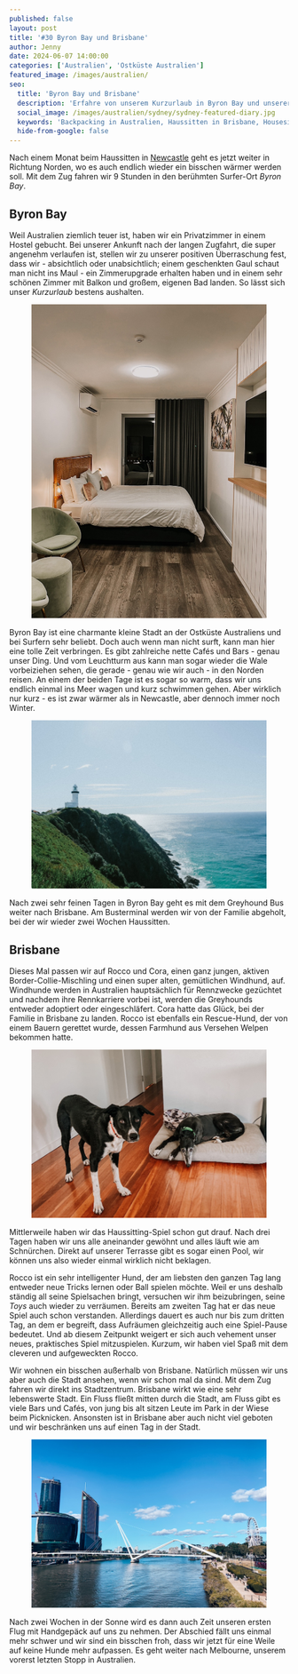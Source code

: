 ```yaml
---
published: false
layout: post
title: '#30 Byron Bay und Brisbane'
author: Jenny
date: 2024-06-07 14:00:00
categories: ['Australien', 'Ostküste Australien']
featured_image: /images/australien/
seo:
  title: 'Byron Bay und Brisbane'
  description: 'Erfahre von unserem Kurzurlaub in Byron Bay und unserer Zeit beim Haussitten in Brisbane.'
  social_image: /images/australien/sydney/sydney-featured-diary.jpg
  keywords: 'Backpacking in Australien, Haussitten in Brisbane, Housesitting in Australien'
  hide-from-google: false
---
```

Nach einem Monat beim Haussitten in [Newcastle](2024-07-11-newcastle-1-australien.md) geht es jetzt weiter in Richtung Norden, wo es auch endlich wieder ein bisschen wärmer werden soll. Mit dem Zug fahren wir 9 Stunden in den berühmten Surfer-Ort *Byron Bay*.

## Byron Bay
Weil Australien ziemlich teuer ist, haben wir ein Privatzimmer in einem Hostel gebucht. Bei unserer Ankunft nach der langen Zugfahrt, die super angenehm verlaufen ist, stellen wir zu unserer positiven Überraschung fest, dass wir - absichtlich oder unabsichtlich; einem geschenkten Gaul schaut man nicht ins Maul - ein Zimmerupgrade erhalten haben und in einem sehr schönen Zimmer mit Balkon und großem, eigenen Bad landen. So lässt sich unser *Kurzurlaub* bestens aushalten.

<figure class="img1">
 	<img src="/images/australien/brisbane/byron-hotel.JPG" alt="Hotel in Byron Bay">
</figure>

Byron Bay ist eine charmante kleine Stadt an der Ostküste Australiens und bei Surfern sehr beliebt. Doch auch wenn man nicht surft, kann man hier eine tolle Zeit verbringen. Es gibt zahlreiche nette Cafés und Bars - genau unser Ding. Und vom Leuchtturm aus kann man sogar wieder die Wale vorbeiziehen sehen, die gerade - genau wie wir auch - in den Norden reisen. An einem der beiden Tage ist es sogar so warm, dass wir uns endlich einmal ins Meer wagen und kurz schwimmen gehen. Aber wirklich nur kurz - es ist zwar wärmer als in Newcastle, aber dennoch immer noch Winter.

<figure class="img1">
 	<img src="/images/australien/brisbane/byron-lighthouse.JPG" alt="Leuchtturm in Byron Bay">
</figure>

Nach zwei sehr feinen Tagen in Byron Bay geht es mit dem Greyhound Bus weiter nach Brisbane. Am Busterminal werden wir von der Familie abgeholt, bei der wir wieder zwei Wochen Haussitten.

## Brisbane
Dieses Mal passen wir auf Rocco und Cora, einen ganz jungen, aktiven Border-Collie-Mischling und einen super alten, gemütlichen Windhund, auf. Windhunde werden in Australien hauptsächlich für Rennzwecke gezüchtet und nachdem ihre Rennkarriere vorbei ist, werden die Greyhounds entweder adoptiert oder eingeschläfert. Cora hatte das Glück, bei der Familie in Brisbane zu landen. Rocco ist ebenfalls ein Rescue-Hund, der von einem Bauern gerettet wurde, dessen Farmhund aus Versehen Welpen bekommen hatte.

<figure class="img1">
 	<img src="/images/australien/brisbane/cora-rocco.JPG" alt="Hund beim Haussitten">
</figure>

Mittlerweile haben wir das Haussitting-Spiel schon gut drauf. Nach drei Tagen haben wir uns alle aneinander gewöhnt und alles läuft wie am Schnürchen. Direkt auf unserer Terrasse gibt es sogar einen Pool, wir können uns also wieder einmal wirklich nicht beklagen. 

Rocco ist ein sehr intelligenter Hund, der am liebsten den ganzen Tag lang entweder neue Tricks lernen oder Ball spielen möchte. Weil er uns deshalb ständig all seine Spielsachen bringt, versuchen wir ihm beizubringen, seine *Toys* auch wieder zu verräumen. Bereits am zweiten Tag hat er das neue Spiel auch schon verstanden. Allerdings dauert es auch nur bis zum dritten Tag, an dem er begreift, dass Aufräumen gleichzeitig auch eine Spiel-Pause bedeutet. Und ab diesem Zeitpunkt weigert er sich auch vehement unser neues, praktisches Spiel mitzuspielen. Kurzum, wir haben viel Spaß mit dem cleveren und aufgeweckten Rocco.

Wir wohnen ein bisschen außerhalb von Brisbane. Natürlich müssen wir uns aber auch die Stadt ansehen, wenn wir schon mal da sind. Mit dem Zug fahren wir direkt ins Stadtzentrum. Brisbane wirkt wie eine sehr lebenswerte Stadt. Ein Fluss fließt mitten durch die Stadt, am Fluss gibt es viele Bars und Cafés, von jung bis alt sitzen Leute im Park in der Wiese beim Picknicken. Ansonsten ist in Brisbane aber auch nicht viel geboten und wir beschränken uns auf einen Tag in der Stadt.

<figure class="img1">
 	<img src="/images/australien/brisbane/brisbane.JPG" alt="Brisbane">
</figure>

Nach zwei Wochen in der Sonne wird es dann auch Zeit unseren ersten Flug mit Handgepäck auf uns zu nehmen. Der Abschied fällt uns einmal mehr schwer und wir sind ein bisschen froh, dass wir jetzt für eine Weile auf keine Hunde mehr aufpassen. Es geht weiter nach Melbourne, unserem vorerst letzten Stopp in Australien.